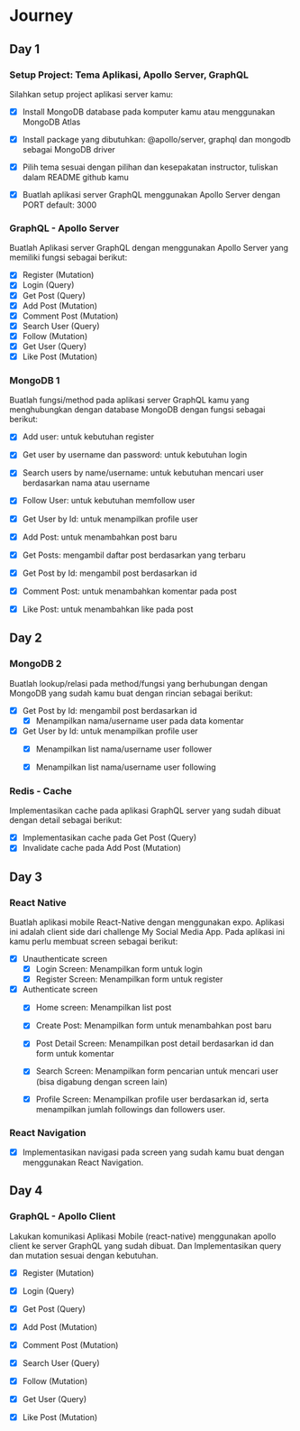 # Journey

## Day 1

### Setup Project: Tema Aplikasi, Apollo Server, GraphQL
Silahkan setup project aplikasi server kamu:
- [X] Install MongoDB database pada komputer kamu atau menggunakan MongoDB Atlas
- [X] Install package yang dibutuhkan: @apollo/server, graphql dan mongodb sebagai MongoDB driver
- [X] Pilih tema sesuai dengan pilihan dan kesepakatan instructor, tuliskan dalam README github kamu
- [X] Buatlah aplikasi server GraphQL menggunakan Apollo Server dengan PORT default: 3000


### GraphQL - Apollo Server
Buatlah Aplikasi server GraphQL dengan menggunakan Apollo Server yang memiliki fungsi sebagai berikut:
- [X] Register (Mutation)
- [X] Login (Query)
- [X] Get Post (Query)
- [X] Add Post (Mutation)
- [X] Comment Post (Mutation)
- [X] Search User (Query)
- [X] Follow (Mutation)
- [X] Get User (Query)
- [X] Like Post (Mutation)

### MongoDB 1
Buatlah fungsi/method pada aplikasi server GraphQL kamu yang menghubungkan dengan database MongoDB dengan fungsi sebagai berikut:
- [X] Add user: untuk kebutuhan register
- [X] Get user by username dan password: untuk kebutuhan login
- [X] Search users by name/username: untuk kebutuhan mencari user berdasarkan nama atau username
- [X] Follow User: untuk kebutuhan memfollow user
- [X] Get User by Id: untuk menampilkan profile user
- [X] Add Post: untuk menambahkan post baru
- [X] Get Posts: mengambil daftar post berdasarkan yang terbaru
- [X] Get Post by Id: mengambil post berdasarkan id
- [X] Comment Post: untuk menambahkan komentar pada post
- [X] Like Post: untuk menambahkan like pada post


## Day 2

### MongoDB 2
Buatlah lookup/relasi pada method/fungsi yang berhubungan dengan MongoDB yang sudah kamu buat dengan rincian sebagai berikut:
- [X] Get Post by Id: mengambil post berdasarkan id
  - [X] Menampilkan nama/username user pada data komentar

- [X] Get User by Id: untuk menampilkan profile user
  - [X] Menampilkan list nama/username user follower
  - [X] Menampilkan list nama/username user following


### Redis - Cache
Implementasikan cache pada aplikasi GraphQL server yang sudah dibuat dengan detail sebagai berikut:
- [X] Implementasikan cache pada Get Post (Query)
- [X] Invalidate cache pada Add Post (Mutation)

## Day 3
### React Native
Buatlah aplikasi mobile React-Native dengan menggunakan expo. Aplikasi ini adalah client side dari challenge My Social Media App.
Pada aplikasi ini kamu perlu membuat screen sebagai berikut:
- [X] Unauthenticate screen
  - [X] Login Screen: Menampilkan form untuk login
  - [X] Register Screen: Menampilkan form untuk register

- [X] Authenticate screen
  - [X] Home screen: Menampilkan list post
  - [X] Create Post: Menampilkan form untuk menambahkan post baru
  - [X] Post Detail Screen: Menampilkan post detail berdasarkan id dan form untuk komentar
  - [X] Search Screen: Menampilkan form pencarian untuk mencari user (bisa digabung dengan screen lain)
  - [X] Profile Screen: Menampilkan profile user berdasarkan id, serta menampilkan jumlah followings dan followers user.


### React Navigation
 - [X] Implementasikan navigasi pada screen yang sudah kamu buat dengan menggunakan React Navigation.


## Day 4
### GraphQL - Apollo Client
Lakukan komunikasi Aplikasi Mobile (react-native) menggunakan apollo client ke server GraphQL  yang sudah dibuat. Dan Implementasikan query dan mutation sesuai dengan kebutuhan.
- [X] Register (Mutation)
- [X] Login (Query)
- [X] Get Post (Query)
- [X] Add Post (Mutation)
- [X] Comment Post (Mutation)
- [X] Search User (Query)
- [X] Follow (Mutation)
- [X] Get User (Query)
- [X] Like Post (Mutation)

